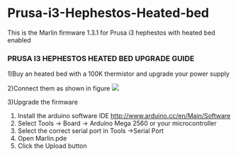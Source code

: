 # Prusa-i3-Hephestos-Heated-bed
This is the Marlin firmware 1.3.1 for Prusa i3 hephestos with heated bed enabled
### PRUSA I3 HEPHESTOS HEATED BED UPGRADE GUIDE

1)Buy an heated bed with a 100K thermistor and upgrade your power supply

2)Connect them as shown in figure 
![](http://reprap.org/mediawiki/images/thumb/6/6d/Rampswire14.svg/600px-Rampswire14.svg.png)

3)Upgrade the firmware 

  1. Install the arduino software IDE http://www.arduino.cc/en/Main/Software
  2. Select Tools -> Board -> Arduino Mega 2560 or your microcontroller 
  3. Select the correct serial port in Tools ->Serial Port 
  4. Open Marlin.pde
  5. Click the Upload button
